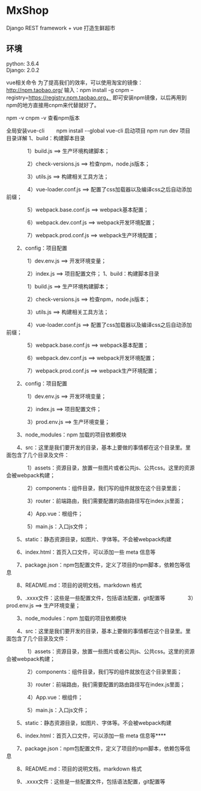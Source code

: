 # MxShop
Django REST framework + vue 打造生鲜超市<br />

## 环境
python: 3.6.4<br /> 
Django: 2.0.2


vue相关命令
为了提高我们的效率，可以使用淘宝的镜像：http://npm.taobao.org/
    输入：npm install -g cnpm –registry=https://registry.npm.taobao.org，
    即可安装npm镜像，以后再用到npm的地方直接用cnpm来代替就好了。

npm -v   cnpm -v  查看npm版本 

全局安装vue-cli
　　npm install --global vue-cli
启动项目
    npm run dev
项目目录详解
1、build：构建脚本目录

　　　　1）build.js   ==>  生产环境构建脚本；

　　　　2）check-versions.js   ==>  检查npm，node.js版本；

　　　　3）utils.js   ==>  构建相关工具方法；

　　　　4）vue-loader.conf.js   ==>  配置了css加载器以及编译css之后自动添加前缀；

　　　　5）webpack.base.conf.js   ==>  webpack基本配置；

　　　　6）webpack.dev.conf.js   ==>  webpack开发环境配置；

　　　　7）webpack.prod.conf.js   ==>  webpack生产环境配置；

　　2、config：项目配置

　　　　1）dev.env.js   ==>  开发环境变量；

　　　　2）index.js   ==>  项目配置文件；
1、build：构建脚本目录

　　　　1）build.js   ==>  生产环境构建脚本；

　　　　2）check-versions.js   ==>  检查npm，node.js版本；

　　　　3）utils.js   ==>  构建相关工具方法；

　　　　4）vue-loader.conf.js   ==>  配置了css加载器以及编译css之后自动添加前缀；

　　　　5）webpack.base.conf.js   ==>  webpack基本配置；

　　　　6）webpack.dev.conf.js   ==>  webpack开发环境配置；

　　　　7）webpack.prod.conf.js   ==>  webpack生产环境配置；

　　2、config：项目配置

　　　　1）dev.env.js   ==>  开发环境变量；

　　　　2）index.js   ==>  项目配置文件；

　　　　3）prod.env.js   ==>  生产环境变量；

　　3、node_modules：npm 加载的项目依赖模块

　　4、src：这里是我们要开发的目录，基本上要做的事情都在这个目录里。里面包含了几个目录及文件：

　　　　1）assets：资源目录，放置一些图片或者公共js、公共css。这里的资源会被webpack构建；

　　　　2）components：组件目录，我们写的组件就放在这个目录里面；

　　　　3）router：前端路由，我们需要配置的路由路径写在index.js里面；

　　　　4）App.vue：根组件；

　　　　5）main.js：入口js文件；

　　5、static：静态资源目录，如图片、字体等。不会被webpack构建

　　6、index.html：首页入口文件，可以添加一些 meta 信息等

　　7、package.json：npm包配置文件，定义了项目的npm脚本，依赖包等信息

　　8、README.md：项目的说明文档，markdown 格式

　　9、.xxxx文件：这些是一些配置文件，包括语法配置，git配置等
　　　　3）prod.env.js   ==>  生产环境变量；

　　3、node_modules：npm 加载的项目依赖模块

　　4、src：这里是我们要开发的目录，基本上要做的事情都在这个目录里。里面包含了几个目录及文件：

　　　　1）assets：资源目录，放置一些图片或者公共js、公共css。这里的资源会被webpack构建；

　　　　2）components：组件目录，我们写的组件就放在这个目录里面；

　　　　3）router：前端路由，我们需要配置的路由路径写在index.js里面；

　　　　4）App.vue：根组件；

　　　　5）main.js：入口js文件；

　　5、static：静态资源目录，如图片、字体等。不会被webpack构建

　　6、index.html：首页入口文件，可以添加一些 meta 信息等****

　　7、package.json：npm包配置文件，定义了项目的npm脚本，依赖包等信息

　　8、README.md：项目的说明文档，markdown 格式

　　9、.xxxx文件：这些是一些配置文件，包括语法配置，git配置等
